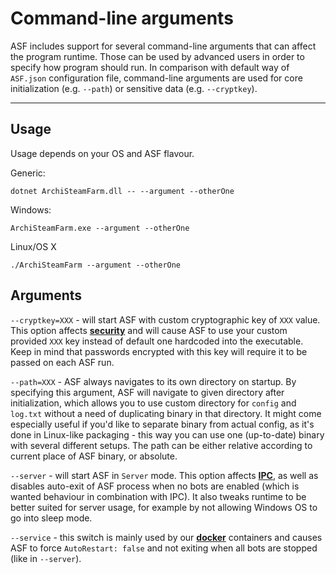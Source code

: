 # Command-line arguments

ASF includes support for several command-line arguments that can affect the program runtime. Those can be used by advanced users in order to specify how program should run. In comparison with default way of `ASF.json` configuration file, command-line arguments are used for core initialization (e.g. `--path`) or sensitive data (e.g. `--cryptkey`).

---

## Usage

Usage depends on your OS and ASF flavour.

Generic:

```
dotnet ArchiSteamFarm.dll -- --argument --otherOne
```

Windows:

```
ArchiSteamFarm.exe --argument --otherOne
```

Linux/OS X

```
./ArchiSteamFarm --argument --otherOne
```

## Arguments

`--cryptkey=XXX` - will start ASF with custom cryptographic key of `XXX` value. This option affects **[security](https://github.com/JustArchi/ArchiSteamFarm/wiki/Security)** and will cause ASF to use your custom provided `XXX` key instead of default one hardcoded into the executable. Keep in mind that passwords encrypted with this key will require it to be passed on each ASF run.

`--path=XXX` - ASF always navigates to its own directory on startup. By specifying this argument, ASF will navigate to given directory after initialization, which allows you to use custom directory for `config` and `log.txt` without a need of duplicating binary in that directory. It might come especially useful if you'd like to separate binary from actual config, as it's done in Linux-like packaging - this way you can use one (up-to-date) binary with several different setups. The path can be either relative according to current place of ASF binary, or absolute.

`--server` - will start ASF in `Server` mode. This option affects **[IPC](https://github.com/JustArchi/ArchiSteamFarm/wiki/IPC)**, as well as disables auto-exit of ASF process when no bots are enabled (which is wanted behaviour in combination with IPC). It also tweaks runtime to be better suited for server usage, for example by not allowing Windows OS to go into sleep mode.

`--service` - this switch is mainly used by our **[docker](https://github.com/JustArchi/ArchiSteamFarm/wiki/Docker)** containers and causes ASF to force `AutoRestart: false` and not exiting when all bots are stopped (like in `--server`).